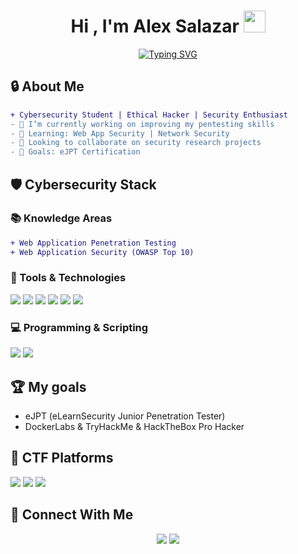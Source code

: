 <h1 align="center">Hi , I'm Alex Salazar <img src="https://media.giphy.com/media/hvRJCLFzcasrR4ia7z/giphy.gif" width="35"></h1>
<p align="center">
  <a href="https://git.io/typing-svg"><img src="https://readme-typing-svg.demolab.com?font=Fira+Code&weight=500&size=22&duration=4000&pause=1000&color=22F74B&center=true&width=600&lines=Cybersecurity+Student;Ethical+Hacker+%26+Pentester;CTF+Player;Security+Researcher;Always+Learning+New+Techniques" alt="Typing SVG" /></a>
</p>

## 🔒 About Me

```diff
+ Cybersecurity Student | Ethical Hacker | Security Enthusiast
- 🔭 I’m currently working on improving my pentesting skills
- 🌱 Learning: Web App Security | Network Security
- 👯 Looking to collaborate on security research projects
- 🥅 Goals: eJPT Certification
```


## 🛡️ Cybersecurity Stack

### 📚 Knowledge Areas
```diff
+ Web Application Penetration Testing
+ Web Application Security (OWASP Top 10)
```

### 🔧 Tools & Technologies
<p align="left">
  <img src="https://img.shields.io/badge/Kali_Linux-557C94?style=for-the-badge&logo=kali-linux&logoColor=white" />
  <img src="https://img.shields.io/badge/metasploit-%2312100E.svg?style=for-the-badge&logo=metasploit&logoColor=white" />
  <img src="https://img.shields.io/badge/Nmap-%230A0A0A.svg?style=for-the-badge&logo=Nmap&logoColor=white" />
  <img src="https://img.shields.io/badge/Burp_Suite-FF6F00?style=for-the-badge&logo=burpsuite&logoColor=white" />
  <img src="https://img.shields.io/badge/Wireshark-1679A7?style=for-the-badge&logo=wireshark&logoColor=white" />
  <img src="https://img.shields.io/badge/OWASP%20Top%2010-000000?style=for-the-badge&logo=OWASP&logoColor=white" />
</p>

### 💻 Programming & Scripting
<p align="left">
  <img src="https://img.shields.io/badge/Python-3776AB?style=for-the-badge&logo=python&logoColor=white" />
  <img src="https://img.shields.io/badge/Bash-4EAA25?style=for-the-badge&logo=gnu-bash&logoColor=white" />
</p>

## 🏆 My goals
- eJPT (eLearnSecurity Junior Penetration Tester)
- DockerLabs & TryHackMe & HackTheBox Pro Hacker

## 🚀 CTF Platforms
<p align="center">

  <a href="https://dockerlabs.es/usuarios/[tu-usuario]"><img src="https://img.shields.io/badge/DockerLabs-2496ED?style=for-the-badge&logo=docker&logoColor=white" /></a>
  <a href="[Tu perfil HTB]"><img src="https://img.shields.io/badge/Hack_The_Box-111927?style=for-the-badge&logo=Hack-The-Box&logoColor=9FEF00" /></a>
  <a href="[Tu perfil TryHackMe]"><img src="https://img.shields.io/badge/TryHackMe-212C42?style=for-the-badge&logo=TryHackMe&logoColor=white" /></a>
  
</p>

## 🔗 Connect With Me
<p align="center">
  <a href="https://www.linkedin.com/in/alx-salazar"><img src="https://img.shields.io/badge/LinkedIn-0077B5?style=for-the-badge&logo=linkedin&logoColor=white" /></a>
  <a href="mailto:[friedichweymer@gmail.com]"><img src="https://img.shields.io/badge/Gmail-D14836?style=for-the-badge&logo=gmail&logoColor=white" /></a>
</p>

<!--
## 🧩 Recent CTF Writeups
 Aquí puedes listar tus últimos writeups 
- [Writeup 1](link)
- [Writeup 2](link)
- [Writeup 3](link)
-->
